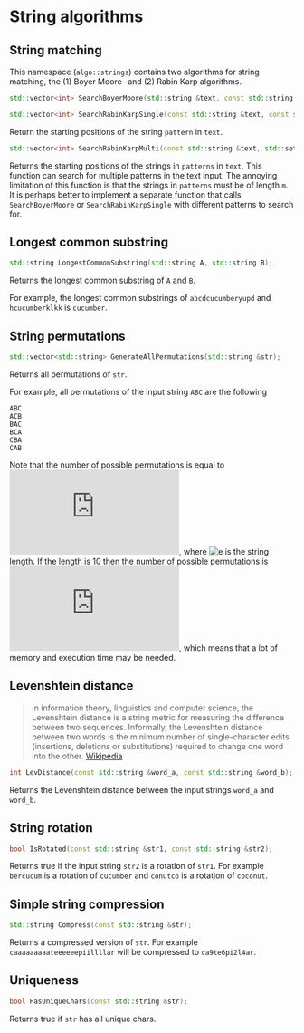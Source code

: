 String algorithms
=============

## String matching

This namespace  (`algo::strings`) contains two algorithms for string matching, the (1) Boyer Moore- and (2) Rabin Karp algorithms.

```c++
std::vector<int> SearchBoyerMoore(std::string &text, const std::string &pattern);

std::vector<int> SearchRabinKarpSingle(const std::string &text, const std::string &pattern);
```
Return the starting positions of the string `pattern` in `text`. 

```c++
std::vector<int> SearchRabinKarpMulti(const std::string &text, std::set<std::string> patterns, int m);
```
Returns the starting positions of the strings in `patterns` in `text`. This function can search for multiple patterns in the text input.
The annoying limitation of this function is that the strings in `patterns` must be of length `m`. It is perhaps better to
implement a separate function that calls `SearchBoyerMoore` or `SearchRabinKarpSingle` with different patterns to search for.

## Longest common substring

```c++
std::string LongestCommonSubstring(std::string A, std::string B);
```

Returns the longest common substring of `A` and `B`.

For example, the longest common substrings of `abcdcucumberyupd` and `hcucumberklkk` is `cucumber`.

## String permutations

```c++
std::vector<std::string> GenerateAllPermutations(std::string &str);
```

Returns all permutations of `str`.

For example, all permutations of the input string `ABC` are the following

```text
ABC
ACB
BAC
BCA
CBA
CAB
```

Note that the number of possible permutations is equal to ![e](https://private.codecogs.com/gif.latex?n%21), where 
![e](https://private.codecogs.com/gif.latex?n%) is the string length. If the length is 10 then the number of possible permutations is
![e](https://private.codecogs.com/gif.latex?10%21%20%3D%203628800), which means that a lot of memory and execution time may be needed.

## Levenshtein distance

>In information theory, linguistics and computer science, the Levenshtein distance is a string metric for measuring the difference 
>between two sequences. Informally, the Levenshtein distance between two words is the minimum number of single-character edits 
>(insertions, deletions or substitutions) required to change one word into the other. [Wikipedia](https://en.wikipedia.org/wiki/Levenshtein_distance)

```c++
int LevDistance(const std::string &word_a, const std::string &word_b);
```
Returns the Levenshtein distance between the input strings `word_a` and `word_b`.

## String rotation
```c++
bool IsRotated(const std::string &str1, const std::string &str2);
```
Returns true if the input string `str2` is a rotation of `str1`.  For example `bercucum` is a rotation of `cucumber` and
`conutco` is a rotation of `coconut`.

## Simple string compression
```c++
std::string Compress(const std::string &str);
```
Returns a compressed version of `str`. For example `caaaaaaaaateeeeeepiillllar` will be compressed to `ca9te6pi2l4ar`.

## Uniqueness
```c++
bool HasUniqueChars(const std::string &str);
```
Returns true if `str` has all unique chars.